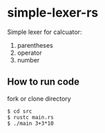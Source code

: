 # simple-lexer-rs 

Simple lexer for calcuator:  
   
   1. parentheses
   2. operator
   3. number 
  
## How to run code 
  
fork or clone directory  
  
```shell
$ cd src
$ rustc main.rs
$ ./main 3+3*10
```
